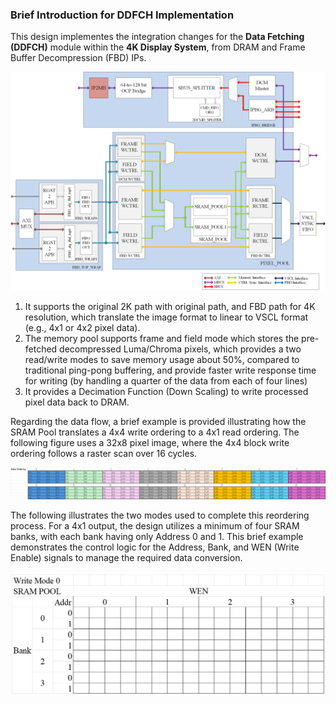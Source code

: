 ### Brief Introduction for DDFCH Implementation 

This design implementes the integration changes for the **Data Fetching (DDFCH)** module within the **4K Display System**, from DRAM and Frame Buffer Decompression (FBD) IPs.

<p align="center">
<img src="overview.png" alt="Logo" width="1000">
</p>

1. It supports the original 2K path with original path, and FBD path for 4K resolution, which translate the image format to linear to VSCL format (e.g., 4x1 or 4x2 pixel data).
2. The memory pool supports frame and field mode which stores the pre-fetched decompressed Luma/Chroma pixels, which provides a two read/write modes to save memory usage about 50%, compared to traditional ping-pong buffering, and provide faster write response time for writing (by handling a quarter of the data from each of four lines)
3. It provides a Decimation Function (Down Scaling) to write processed pixel data back to DRAM.

Regarding the data flow, a brief example is provided illustrating how the SRAM Pool translates a 4x4 write ordering to a 4x1 read ordering. The following figure uses a 32x8 pixel image, where the 4x4 block write ordering follows a raster scan over 16 cycles.

<p align="center">
<img src="write_ordering_example.png" alt="write_ordering" width="1000">
</p>

The following illustrates the two modes used to complete this reordering process. For a 4x1 output, the design utilizes a minimum of four SRAM banks, with each bank having only Address 0 and 1. This brief example demonstrates the control logic for the Address, Bank, and WEN (Write Enable) signals to manage the required data conversion.

<p align="center">
<img src="sram_pool_example.gif" alt="sram_pool_example" width="500">
</p>

